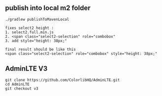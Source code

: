 ## publish into local m2 folder
```shell
./gradlew publishToMavenLocal
```

```shell
fixes select2 height :
1. select2.full.min.js
2. <span class="select2-selection" role="combobox"
3. add style="height: 38px;"

final result should be like this
<span class="select2-selection" role="combobox" style="height: 38px;"
```

## AdminLTE V3
```text
git clone https://github.com/ColorlibHQ/AdminLTE.git
cd AdminLTE
git checkout v3
```
